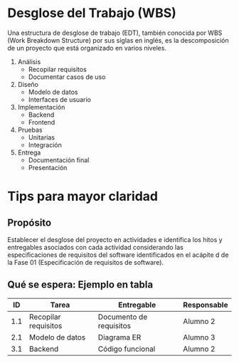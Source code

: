 # Desglose del Trabajo (WBS)
Una estructura de desglose de trabajo (EDT), también conocida por WBS (Work Breakdown Structure) por sus siglas en inglés, es la descomposición de un proyecto que está organizado en varios niveles.
1. Análisis
   - Recopilar requisitos
   - Documentar casos de uso
2. Diseño
   - Modelo de datos
   - Interfaces de usuario
3. Implementación
   - Backend
   - Frontend
4. Pruebas
   - Unitarias
   - Integración
5. Entrega
   - Documentación final
   - Presentación


# Tips para mayor claridad

## Propósito
Establecer el desglose del proyecto en actividades e identifica los hitos y entregables asociados con cada actividad considerando las especificaciones de requisitos del software identificados en el acápite d de la Fase 01 (Especificación de requisitos de software).

## Qué se espera: Ejemplo en tabla
| ID | Tarea | Entregable | Responsable |
|----|-------|------------|-------------|
| 1.1 | Recopilar requisitos | Documento de requisitos | Alumno 2 |
| 2.1 | Modelo de datos | Diagrama ER | Alumno 3 |
| 3.1 | Backend | Código funcional | Alumno 2 |
